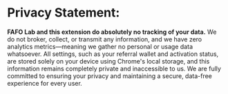 # Privacy Statement:

**FAFO Lab and this extension do absolutely no tracking of your data.** We do not broker, collect, or transmit any information, and we have zero analytics metrics—meaning we gather no personal or usage data whatsoever. All settings, such as your referral wallet and activation status, are stored solely on your device using Chrome's local storage, and this information remains completely private and inaccessible to us. We are fully committed to ensuring your privacy and maintaining a secure, data-free experience for every user.
